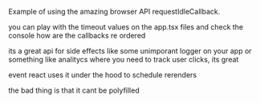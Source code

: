 Example of using the amazing browser API requestIdleCallback.

you can play with the timeout values on the app.tsx files and check the console how are the callbacks re ordered

its a great api for side effects like some unimporant logger on your app or something like analitycs where you need to track user clicks, its great

event react uses it under the hood to schedule rerenders

the bad thing is that it cant be polyfilled

